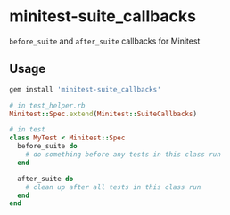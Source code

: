 minitest-suite_callbacks
========================

`before_suite` and `after_suite` callbacks for Minitest

## Usage
```rb
gem install 'minitest-suite_callbacks'

# in test_helper.rb
Minitest::Spec.extend(Minitest::SuiteCallbacks)

# in test
class MyTest < Minitest::Spec
  before_suite do
    # do something before any tests in this class run
  end

  after_suite do
    # clean up after all tests in this class run
  end
end
```
